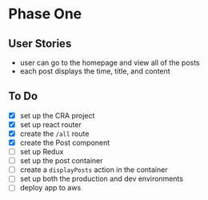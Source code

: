 # Phase One

## User Stories
- user can go to the homepage and view all of the posts 
- each post displays the time, title, and content

## To Do
- [x] set up the CRA project
- [x] set up react router
- [x] create the `/all` route
- [x] create the Post component
- [ ] set up Redux
- [ ] set up the post container
- [ ] create a `displayPosts` action in the container
- [ ] set up both the production and dev environments
- [ ] deploy app to aws
